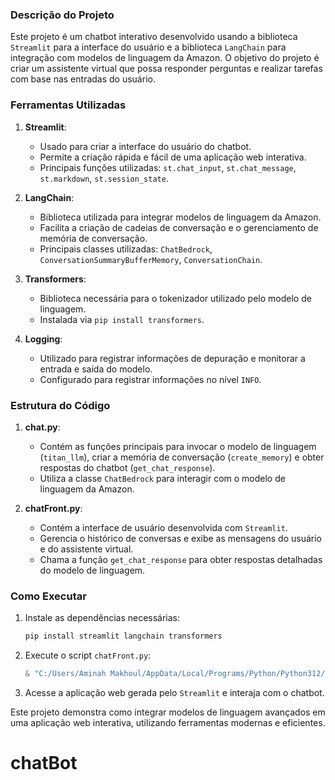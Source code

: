 ### Descrição do Projeto

Este projeto é um chatbot interativo desenvolvido usando a biblioteca `Streamlit` para a interface do usuário e a biblioteca `LangChain` para integração com modelos de linguagem da Amazon. O objetivo do projeto é criar um assistente virtual que possa responder perguntas e realizar tarefas com base nas entradas do usuário.

### Ferramentas Utilizadas

1. **Streamlit**:
   - Usado para criar a interface do usuário do chatbot.
   - Permite a criação rápida e fácil de uma aplicação web interativa.
   - Principais funções utilizadas: `st.chat_input`, `st.chat_message`, `st.markdown`, `st.session_state`.

2. **LangChain**:
   - Biblioteca utilizada para integrar modelos de linguagem da Amazon.
   - Facilita a criação de cadeias de conversação e o gerenciamento de memória de conversação.
   - Principais classes utilizadas: `ChatBedrock`, `ConversationSummaryBufferMemory`, `ConversationChain`.

3. **Transformers**:
   - Biblioteca necessária para o tokenizador utilizado pelo modelo de linguagem.
   - Instalada via `pip install transformers`.

4. **Logging**:
   - Utilizado para registrar informações de depuração e monitorar a entrada e saída do modelo.
   - Configurado para registrar informações no nível `INFO`.

### Estrutura do Código

1. **chat.py**:
   - Contém as funções principais para invocar o modelo de linguagem (`titan_llm`), criar a memória de conversação (`create_memory`) e obter respostas do chatbot (`get_chat_response`).
   - Utiliza a classe `ChatBedrock` para interagir com o modelo de linguagem da Amazon.

2. **chatFront.py**:
   - Contém a interface de usuário desenvolvida com `Streamlit`.
   - Gerencia o histórico de conversas e exibe as mensagens do usuário e do assistente virtual.
   - Chama a função `get_chat_response` para obter respostas detalhadas do modelo de linguagem.

### Como Executar

1. Instale as dependências necessárias:
   ```powershell
   pip install streamlit langchain transformers
   ```

2. Execute o script `chatFront.py`:
   ```powershell
   & "C:/Users/Aminah Makhoul/AppData/Local/Programs/Python/Python312/python.exe" "c:/Users/Aminah Makhoul/Downloads/CHAT/chatFront.py"
   ```

3. Acesse a aplicação web gerada pelo `Streamlit` e interaja com o chatbot.

Este projeto demonstra como integrar modelos de linguagem avançados em uma aplicação web interativa, utilizando ferramentas modernas e eficientes.
# chatBot
